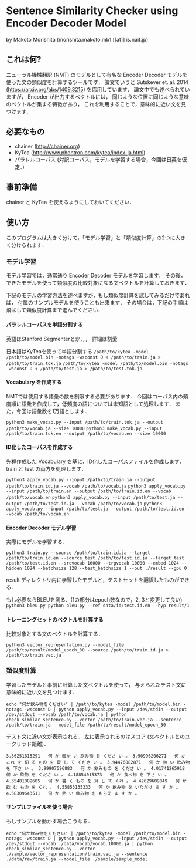 # Sentence Similarity Checker using Encoder Decoder Model
by Makoto Morishita
(morishita.makoto.mb1 [[at]] is.nait.jp)

## これは何?
ニューラル機械翻訳 (NMT) のモデルとして有名な
Encoder Decoder モデルを使った文の類似度を計算するツールです．
論文でいうと Sutskever et. al. 2014 (https://arxiv.org/abs/1409.3215) を応用しています． 論文中でも述べられていますが， Encoder が出力するベクトルには，
同じような位置に同じような意味のベクトルが集まる特徴があり，
これを利用することで，意味的に近い文を見つけます．

## 必要なもの
* chainer (http://chainer.org)
* KyTea (http://www.phontron.com/kytea/index-ja.html)
* パラレルコーパス (対訳コーパス，モデルを学習する場合，今回は日英を仮定．)

## 事前準備
chainer と KyTea を使えるようにしておいてください．

## 使い方
このプログラムは大きく分けて，「モデル学習」と「類似度計算」の2つに大きく分けられます．

### モデル学習
モデル学習では，通常通り Encoder Decoder モデルを学習します．
その後，できたモデルを使って類似度の比較対象になる文ベクトルを計算しておきます．

下記のモデルの学習方法を述べますが，もし類似度計算を試してみるだけであれば，
付属のサンプルモデルを使うことも出来ます．
その場合は，下記の手順は飛ばして類似度計算まで進んでください．

#### パラレルコーパスを単語分割する
英語はStanford Segmenterとか，，，
詳細は割愛

日本語はKyTeaを使って単語分割する
`/path/to/kytea -model /path/to/model.bin -notags -wsconst D < /path/to/train.ja > /path/to/train.tok.ja`
`/path/to/kytea -model /path/to/model.bin -notags -wsconst D < /path/to/test.ja > /path/to/test.tok.ja`

#### Vocabulary を作成する
NMTでは使用する語彙の数を制限する必要があります．
今回はコーパス内の頻度順に語彙を作成して，低頻度の語については未知語として処理します．
また，今回は語彙数を1万語とします．

`python3 make_vocab.py --input /path/to/train.tok.ja --output /path/to/vocab.ja --size 10000`
`python3 make_vocab.py --input /path/to/train.tok.en --output /path/to/vocab.en --size 10000`

#### ID化したコーパスを作成する
先程作成した Vocabulary を基に，ID化したコーパスファイルを作成します．
train と test の両方を処理します．

`python3 apply_vocab.py --input /path/to/train.ja --output /path/to/train.id.ja --vocab /path/to/vocab.ja`
`python3 apply_vocab.py --input /path/to/train.en --output /path/to/train.id.en --vocab /path/to/vocab.en`
`python3 apply_vocab.py --input /path/to/test.ja --output /path/to/test.id.ja --vocab /path/to/vocab.ja`
`python3 apply_vocab.py --input /path/to/test.ja --output /path/to/test.id.en --vocab /path/to/vocab.en`

#### Encoder Decoder モデル学習
実際にモデルを学習する．

`python3 train.py --source /path/to/train.id.ja --target /path/to/train.id.en --source_test /path/to/test.id.ja --target_test /path/to/test.id.en --srcvocab 10000 --trgvocab 10000 --embed 1024 --hidden 1024 --batchsize 128 --test_batchsize 1 --out ./result --gpu 0`

result ディレクトリ内に学習したモデルと，テストセットを翻訳したものができる．

もし必要ならBLEUを測る．(1の部分はepoch数なので，2, 3と変更して良い)
`python3 bleu.py python bleu.py --ref data/id/test.id.en --hyp result/1`

#### トレーニングセットのベクトルを計算する
比較対象とする文のベクトルを計算する．

`python3 vector_representation.py --model_file /path/to/result/model_epoch_30 --source /path/to/train.id.ja > /path/to/train.vec.ja`

### 類似度計算
学習したモデルと事前に計算した文ベクトルを使って，
与えられたテスト文に意味的に近い文を見つけます．

`echo "何か飲み物をください" | /path/to/kytea -model /path/to/model.bin -notags -wsconst D | python apply_vocab.py --input /dev/stdin --output /dev/stdout --vocab /path/to/vocab.ja | python check_similar_sentence.py --vector /path/to/train.vec.ja --sentence /path/to/train.ja --model_file /path/to/result/model_epoch_30`

テスト文に近い文が表示される．
左に表示されるのはスコア (文ベクトルとのユークリッド距離)．

`
3.36251815291   何 か 暖か い 飲み物 を くださ い 。
3.90996206271   何 か これ を 切 る もの を 貸 し て くださ い 。
3.94476082871   何 か 熱 い 飲み物 を 下さ い 。
3.99907596883   何 か 飲みもの を くださ い 。
4.01741265918   何 か 飲物 を くださ い 。
4.18854015373   何 か 食べ物 を 下さ い 。
4.35481082605   何 か 書 く もの を 貸 し て くれ 。
4.42629609849   何 か 飲 む もの を くれ 。
4.55853135333   何 か 飲み物 を いただけ ま す か 。
4.58309643511   何 か 熱 い 飲み物 を もらえ ま す か 。
`

#### サンプルファイルを使う場合
もしサンプルを動かす場合こうなる．

`echo "何か飲み物をください" | /path/to/kytea -model /path/to/model.bin -notags -wsconst D | python apply_vocab.py --input /dev/stdin --output /dev/stdout --vocab ./data/vocab/vocab.10000.ja | python check_similar_sentence.py --vector ./sample/vector_representation/train.vec.ja --sentence ./data/raw/train.ja --model_file ./sample/sample_model`
